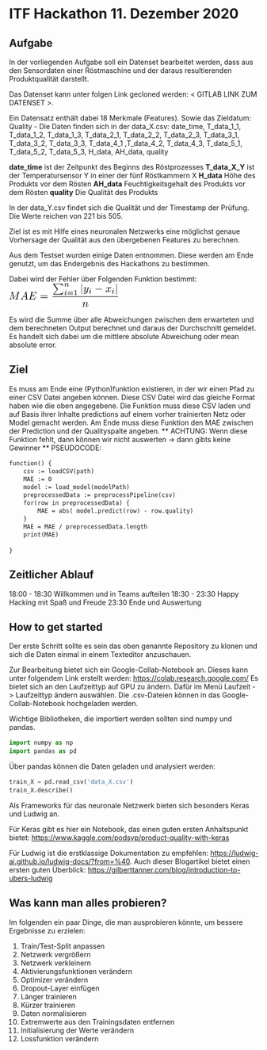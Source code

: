 # ITF Hackathon 11. Dezember 2020  
## Aufgabe
In der vorliegenden Aufgabe soll ein Datenset bearbeitet werden, dass aus den Sensordaten einer Röstmaschine und der daraus resultierenden Produktqualität darstellt.

Das Datenset kann unter folgen Link gecloned werden: < GITLAB LINK ZUM DATENSET >.

Ein Datensatz enthält dabei 18 Merkmale (Features). Sowie das Zieldatum: Quality - Die Daten finden sich in der data_X.csv:
date_time, T_data_1_1, T_data_1_2, T_data_1_3, T_data_2_1, T_data_2_2, T_data_2_3, T_data_3_1, T_data_3_2, T_data_3_3, T_data_4_1 ,T_data_4_2, T_data_4_3, T_data_5_1, T_data_5_2, T_data_5_3, H_data, AH_data, quality

**date_time** ist der Zeitpunkt des Beginns des Röstprozesses
**T_data_X_Y** ist der Temperatursensor Y in einer der fünf Röstkammern X
**H_data** Höhe des Produkts vor dem Rösten
**AH_data** Feuchtigkeitsgehalt des Produkts vor dem Rösten
**quality** Die Qualität des Produkts

In der data_Y.csv findet sich die Qualität und der Timestamp der Prüfung. Die Werte reichen von 221 bis 505.

Ziel ist es mit Hilfe eines neuronalen Netzwerks eine möglichst genaue Vorhersage der Qualität aus den übergebenen Features zu berechnen.

Aus dem Testset wurden einige Daten entnommen. Diese werden am Ende genutzt, um das Endergebnis des Hackathons zu bestimmen. 

Dabei wird der Fehler über Folgenden Funktion bestimmt:
<img src="a2f90a7d72270a9d6a54e6671d0f7a16.png" alt="MAE" width="220"/>

Es wird die Summe über alle Abweichungen zwischen dem erwarteten und dem berechneten Output berechnet und daraus der Durchschnitt gemeldet. Es handelt sich dabei um die mittlere absolute Abweichung oder mean absolute error.

## Ziel
Es muss am Ende eine (Python)funktion existieren, in der wir einen Pfad zu einer CSV Datei angeben können. Diese CSV Datei wird das gleiche Format haben wie die oben angegebene. Die Funktion muss diese CSV laden und auf Basis ihrer Inhalte predictions auf einem vorher trainierten Netz oder Model gemacht werden.
Am Ende muss diese Funktion den MAE zwischen der Prediction und der Qualityspalte angeben.
** ACHTUNG: Wenn diese Funktion fehlt, dann können wir nicht auswerten -> dann gibts keine Gewinner **
PSEUDOCODE:
``` 
function() {
    csv := loadCSV(path)
    MAE := 0
    model := load_model(modelPath)
    preprocessedData := preprocessPipeline(csv)
    for(row in preprocessedData) {
        MAE = abs( model.predict(row) - row.quality)
    }
    MAE = MAE / preprocessedData.length
    print(MAE)

}
```
## Zeitlicher Ablauf

18:00 - 18:30 Willkommen und in Teams aufteilen
18:30 - 23:30 Happy Hacking mit Spaß und Freude
23:30         Ende und Auswertung

## How to get started
Der erste Schritt sollte es sein das oben genannte Repository zu klonen und sich die Daten einmal in einem Texteditor anzuschauen.

Zur Bearbeitung bietet sich ein Google-Collab-Notebook an. Dieses kann unter folgendem Link erstellt werden: https://colab.research.google.com/
Es bietet sich an den Laufzeittyp auf GPU zu ändern. Dafür im Menü Laufzeit -> Laufzeittyp ändern auswählen.
Die .csv-Dateien können in das Google-Collab-Notebook hochgeladen werden.

Wichtige Bibliotheken, die importiert werden sollten sind numpy und pandas.

```python
import numpy as np 
import pandas as pd
```

Über pandas können die Daten geladen und analysiert werden:
```python
train_X = pd.read_csv('data_X.csv')
train_X.describe()
```

Als Frameworks für das neuronale Netzwerk bieten sich besonders Keras und Ludwig an.

Für Keras gibt es hier ein Notebook, das einen guten ersten Anhaltspunkt bietet: https://www.kaggle.com/podsyp/product-quality-with-keras

Für Ludwig ist die erstklassige Dokumentation zu empfehlen: 
https://ludwig-ai.github.io/ludwig-docs/?from=%40.
Auch dieser Blogartikel bietet einen ersten guten Überblick:
https://gilberttanner.com/blog/introduction-to-ubers-ludwig

## Was kann man alles probieren?
Im folgenden ein paar Dinge, die man ausprobieren könnte, um bessere Ergebnisse zu erzielen:
1. Train/Test-Split anpassen
2. Netzwerk vergrößern
3. Netzwerk verkleinern
4. Aktivierungsfunktionen verändern
5. Optimizer verändern
6. Dropout-Layer einfügen
7. Länger trainieren
8. Kürzer trainieren
9. Daten normalisieren
10. Extremwerte aus den Trainingsdaten entfernen
11. Initialisierung der Werte verändern
12. Lossfunktion verändern






